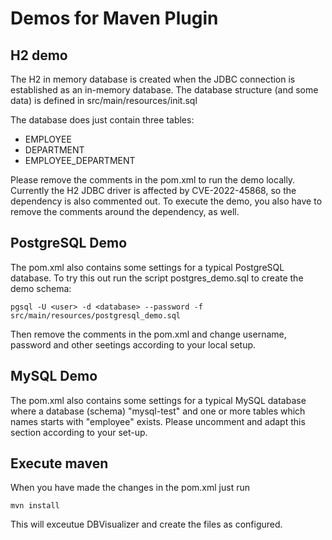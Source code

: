 # Demos for Maven Plugin

## H2 demo

The H2 in memory database is created when the JDBC connection is established as an in-memory database.
The database structure (and some data) is defined in src/main/resources/init.sql

The database does just contain three tables:

* EMPLOYEE
* DEPARTMENT
* EMPLOYEE_DEPARTMENT

Please remove the comments in the pom.xml to run the demo locally.
Currently the H2 JDBC driver is affected by CVE-2022-45868, so the dependency is also commented out.
To execute the demo, you also have to remove the comments around the dependency, as well.

## PostgreSQL Demo

The pom.xml also contains some settings for a typical PostgreSQL database.
To try this out run the script postgres_demo.sql to create the demo schema:

    pgsql -U <user> -d <database> --password -f  src/main/resources/postgresql_demo.sql

Then remove the comments in the pom.xml and change username, password and other seetings according to your local setup.

## MySQL Demo

The pom.xml also contains some settings for a typical MySQL database where a database (schema) "mysql-test" and one
or more tables which names starts with "employee" exists. Please uncomment and adapt this section according to your
set-up.

## Execute maven

When you have made the changes in the pom.xml just run

    mvn install

This will exceutue DBVisualizer and create the files as configured.